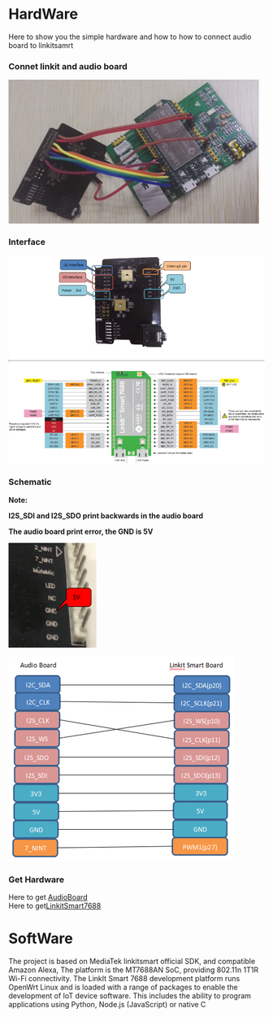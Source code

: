 # HardWare
<div id="hardware"></div>

Here to show you the simple hardware and how to how to connect audio board to linkitsamrt

### Connet linkit and audio board

![](https://github.com/RAKWireless/LinkitSmart-Alexa-Quick-Start/blob/master/img/linkit-alexa/linkit-audio-connect.png)

### Interface

![](https://github.com/RAKWireless/LinkitSmart-Alexa-Quick-Start/blob/master/img/linkit-alexa/interface.png)

### Schematic

**Note:**

   **I2S_SDI and I2S_SDO print backwards in the audio board**
   
   **The audio board print error, the GND is 5V**

![](https://github.com/RAKWireless/LinkitSmart-Alexa-Quick-Start/blob/master/img/linkit-alexa/print-err.jpg)

![](https://github.com/RAKWireless/LinkitSmart-Alexa-Quick-Start/blob/master/img/linkit-alexa/connect-pin.png)

### Get Hardware
Here to get [AudioBoard](https://www.aliexpress.com/store/product/WisCore-Open-Source-Hardware-Module-built-in-Amazon-Alexa-Voice-Service-function-Compatible-with-Raspberry-Pi/2805180_32811396241.html?spm=2114.12010608.0.0.3tOvIP)<br>
Here to get[LinkitSmart7688](https://www.seeedstudio.com/LinkIt-Smart-7688-p-2573.html)

# SoftWare

The project is based on MediaTek linkitsmart official SDK, and compatible Amazon Alexa, The platform is the MT7688AN SoC, providing 802.11n 1T1R Wi-Fi connectivity.
The LinkIt Smart 7688 development platform runs OpenWrt Linux and is loaded with a range of packages to enable the development of IoT device software. This includes 
the ability to program applications using Python, Node.js (JavaScript) or native C
<div id="software"></div>

